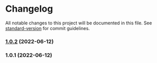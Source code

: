 # Changelog

All notable changes to this project will be documented in this file. See [standard-version](https://github.com/conventional-changelog/standard-version) for commit guidelines.

### [1.0.2](https://github.com/laxmikanta415/nestjs-slack-notifier/git/compare/v1.0.1...v1.0.2) (2022-06-12)

### 1.0.1 (2022-06-12)
